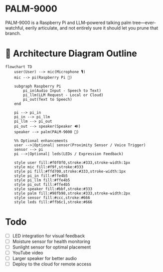 # PALM-9000
PALM-9000 is a Raspberry Pi and LLM–powered talking palm tree—ever-watchful, eerily articulate, and not entirely sure it should let you prune that branch.

# 🌴 Architecture Diagram Outline

```mermaid
flowchart TD
    user(User) --> mic(Microphone 🎙️)
    mic --> pi(Raspberry Pi 🧠)
    
    subgraph Raspberry Pi
        pi_in(Audio Input - Speech to Text)
        pi_llm(LLM Request - Local or Cloud)
        pi_out(Text to Speech)
    end

    pi --> pi_in
    pi_in --> pi_llm
    pi_llm --> pi_out
    pi_out --> speaker(Speaker 🔊)
    speaker --> palm(PALM-9000 🌴)

    %% Optional enhancements
    user -->|Optional| sensor(Proximity Sensor / Voice Trigger)
    sensor --> pi
    pi -->|Optional| leds(LEDs / Expression Feedback)

    style user fill:#f0f0f0,stroke:#333,stroke-width:1px
    style mic fill:#f9f,stroke:#333
    style pi fill:#ffd700,stroke:#333,stroke-width:1px
    style pi_in fill:#ffe4b5
    style pi_llm fill:#ffe4b5
    style pi_out fill:#ffe4b5
    style speaker fill:#bbf,stroke:#333
    style palm fill:#98fb98,stroke:#333,stroke-width:2px
    style sensor fill:#ccc,stroke:#666
    style leds fill:#ffb6c1,stroke:#666
```

# Todo

- [ ] LED integration for visual feedback
- [ ] Moisture sensor for health monitoring
- [ ] Sunlight sensor for optimal placement
- [ ] YouTube video
- [ ] Larger speaker for better audio
- [ ] Deploy to the cloud for remote access
